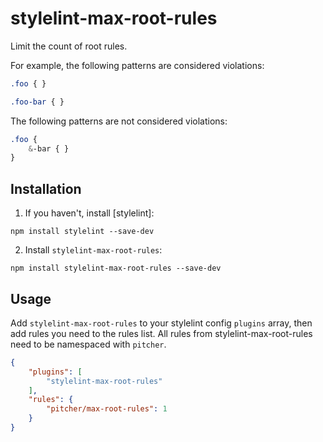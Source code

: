# stylelint-max-root-rules
Limit the count of root rules.

For example, the following patterns are considered violations:

```scss
.foo { }

.foo-bar { }
```

The following patterns are not considered violations:

```scss
.foo { 
    &-bar { }
}
```

## Installation

1. If you haven't, install [stylelint]:

```
npm install stylelint --save-dev
```

2.  Install `stylelint-max-root-rules`:

```
npm install stylelint-max-root-rules --save-dev
```

## Usage

Add `stylelint-max-root-rules` to your stylelint config `plugins` array, then add rules you need to the rules list. All rules from stylelint-max-root-rules need to be namespaced with `pitcher`.

```json
{
    "plugins": [
        "stylelint-max-root-rules"
    ],
    "rules": {
        "pitcher/max-root-rules": 1
    }
}
```
